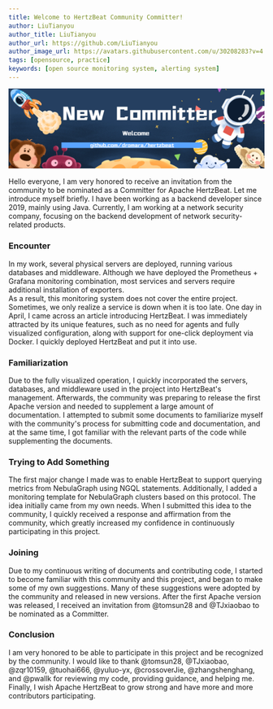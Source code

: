 ```yaml
---
title: Welcome to HertzBeat Community Committer!
author: LiuTianyou
author_title: LiuTianyou
author_url: https://github.com/LiuTianyou
author_image_url: https://avatars.githubusercontent.com/u/30208283?v=4
tags: [opensource, practice]
keywords: [open source monitoring system, alerting system]
---
```


![HertzBeat](/img/blog/new-committer.png)

Hello everyone, I am very honored to receive an invitation from the community to be nominated as a Committer for Apache HertzBeat. Let me introduce myself briefly. I have been working as a backend developer since 2019, mainly using Java. Currently, I am working at a network security company, focusing on the backend development of network security-related products.

### Encounter

In my work, several physical servers are deployed, running various databases and middleware. Although we have deployed the Prometheus + Grafana monitoring combination, most services and servers require additional installation of exporters.  
As a result, this monitoring system does not cover the entire project. Sometimes, we only realize a service is down when it is too late. One day in April, I came across an article introducing HertzBeat. I was immediately attracted by its unique features, such as no need for agents and fully visualized configuration, along with support for one-click deployment via Docker. I quickly deployed HertzBeat and put it into use.

### Familiarization

Due to the fully visualized operation, I quickly incorporated the servers, databases, and middleware used in the project into HertzBeat's management. Afterwards, the community was preparing to release the first Apache version and needed to supplement a large amount of documentation. I attempted to submit some documents to familiarize myself with the community's process for submitting code and documentation, and at the same time, I got familiar with the relevant parts of the code while supplementing the documents.

### Trying to Add Something

The first major change I made was to enable HertzBeat to support querying metrics from NebulaGraph using NGQL statements. Additionally, I added a monitoring template for NebulaGraph clusters based on this protocol. The idea initially came from my own needs. When I submitted this idea to the community, I quickly received a response and affirmation from the community, which greatly increased my confidence in continuously participating in this project.

### Joining

Due to my continuous writing of documents and contributing code, I started to become familiar with this community and this project, and began to make some of my own suggestions. Many of these suggestions were adopted by the community and released in new versions. After the first Apache version was released, I received an invitation from @tomsun28 and @TJxiaobao to be nominated as a Committer.

### Conclusion

I am very honored to be able to participate in this project and be recognized by the community. I would like to thank @tomsun28, @TJxiaobao, @zqr10159, @tuohai666, @yuluo-yx, @crossoverJie, @zhangshenghang, and @pwallk for reviewing my code, providing guidance, and helping me. Finally, I wish Apache HertzBeat to grow strong and have more and more contributors participating.

